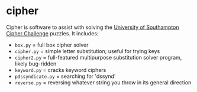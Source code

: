 # cipher

Cipher is software to assist with solving the [University of Southampton Cipher Challenge](https://www.cipherchallenge.org/) puzzles. It includes:

* `box.py` = full box cipher solver
* `cipher.py`  = simple letter substitution; useful for trying keys
* `cipher2.py` = full-featured multipurpose substitution solver program, likely bug-ridden
* `keyword.py` = cracks keyword ciphers
* `pdssyndicate.py` = searching for 'dssynd'
* `reverse.py` = reversing whatever string you throw in its general direction
